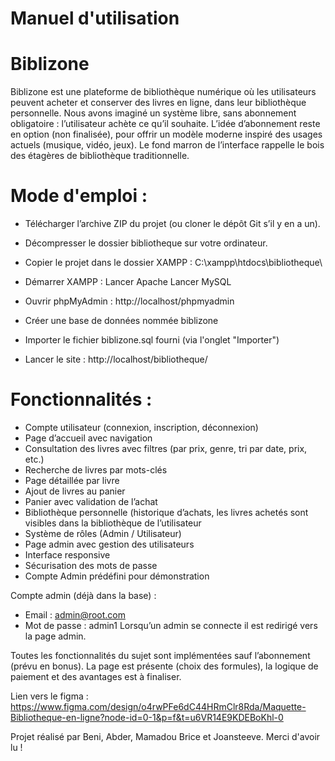 # Manuel d'utilisation
# Biblizone

Biblizone est une plateforme de bibliothèque numérique où les utilisateurs peuvent acheter et conserver des livres en ligne, dans leur bibliothèque personnelle. 
Nous avons imaginé un système libre, sans abonnement obligatoire : l’utilisateur achète ce qu’il souhaite. L’idée d’abonnement reste en option (non finalisée),
pour offrir un modèle moderne inspiré des usages actuels (musique, vidéo, jeux). Le fond marron de l’interface rappelle le bois des étagères de bibliothèque 
traditionnelle.

# Mode d'emploi : 

- Télécharger l’archive ZIP du projet (ou cloner le dépôt Git s’il y en a un).
- Décompresser le dossier bibliotheque sur votre ordinateur.
- Copier le projet dans le dossier XAMPP :
C:\xampp\htdocs\bibliotheque\

- Démarrer XAMPP :
 Lancer Apache
 Lancer MySQL
- Ouvrir phpMyAdmin :
http://localhost/phpmyadmin

- Créer une base de données nommée biblizone
- Importer le fichier biblizone.sql fourni (via l'onglet "Importer")

- Lancer le site :
http://localhost/bibliotheque/




# Fonctionnalités :

- Compte utilisateur (connexion, inscription, déconnexion)
- Page d’accueil avec navigation
- Consultation des livres avec filtres (par prix, genre, tri par date, prix, etc.)
- Recherche de livres par mots-clés
- Page détaillée par livre
- Ajout de livres au panier
-  Panier avec validation de l’achat
- Bibliothèque personnelle (historique d’achats, les livres achetés sont visibles dans la bibliothèque de l’utilisateur
- Système de rôles (Admin / Utilisateur)
- Page admin avec gestion des utilisateurs
- Interface responsive
- Sécurisation des mots de passe
- Compte Admin prédéfini pour démonstration

Compte admin (déjà dans la base) :
- Email : admin@root.com
- Mot de passe : admin1
Lorsqu’un admin se connecte il est redirigé vers la page admin.


Toutes les fonctionnalités du sujet sont implémentées sauf l’abonnement (prévu en bonus). La page est présente (choix des formules), la logique de paiement et des avantages est à finaliser.



Lien vers le figma : https://www.figma.com/design/o4rwPFe6dC44HRmClr8Rda/Maquette-Bibliotheque-en-ligne?node-id=0-1&p=f&t=u6VR14E9KDEBoKhl-0

Projet réalisé par Beni, Abder, Mamadou Brice et Joansteeve.
Merci d'avoir lu !

